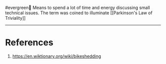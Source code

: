 #evergreen🌲 
Means to spend a lot of time and energy discussing small technical issues. The term was coined to illuminate [[Parkinson's Law of Triviality]]

---
# References
1. https://en.wiktionary.org/wiki/bikeshedding
